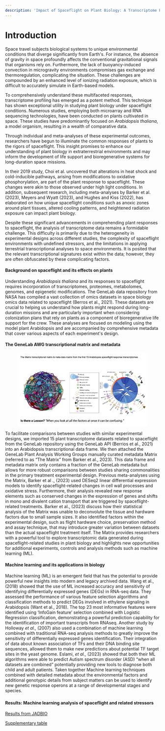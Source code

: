 ```yaml
---
description: 'Impact of Spaceflight on Plant Biology: A Transcriptome Profiling Approach'
---
```


# Introduction

Space travel subjects biological systems to unique environmental conditions that diverge significantly from Earth's. For instance, the absence of gravity in space profoundly affects the conventional gravitational signals that organisms rely on. Furthermore, the lack of buoyancy-induced convection in microgravity environments compromises gas exchange and thermoregulation, complicating the situation. These challenges are compounded by an enhanced level of ionizing radiation exposure, which is difficult to accurately simulate in Earth-based models.

To comprehensively understand these multifaceted responses, transcriptome profiling has emerged as a potent method. This technique has shown exceptional utility in studying plant biology under spaceflight conditions. Numerous studies, employing both microarray and RNA sequencing technologies, have been conducted on plants cultivated in space. These studies have predominantly focused on _Arabidopsis thaliana_, a model organism, resulting in a wealth of comparative data.

Through individual and meta-analyses of these experimental outcomes, researchers have begun to illuminate the common responses of plants to the rigors of spaceflight. This insight promises to enhance our understanding of plant biology in extraterrestrial environments and may inform the development of life support and bioregenerative systems for long-duration space missions.&#x20;

In their 2019 study, Choi et al. uncovered that alterations in heat shock and cold-inducible pathways, arising from modifications to oxidative phosphorylation, are part of the plant response to spaceflight. These changes were akin to those observed under high light conditions. In addition, subsequent research, including meta-analyses by Barker et al. (2023), Meyers and Wyatt (2023), and Hughes and Kiss (2022), has elaborated on how unique spaceflight conditions such as anoxic zones around plant tissues, altered cooling patterns, and heightened radiation exposure can impact plant biology.

Despite these significant advancements in comprehending plant responses to spaceflight, the analysis of transcriptome data remains a formidable challenge. This difficulty is primarily due to the heterogeneity in experimental designs across different studies, the complexity of spaceflight environments with undefined stressors, and the limitations in applying terrestrial transcriptional analyses to space environments. It is posited that the relevant transcriptional signatures exist within the data; however, they are often obfuscated by these complicating factors.

#### Background on spaceflight and its effects on plants <a href="#stu98sgs9072" id="stu98sgs9072"></a>

Understanding _Arabidopsis thaliana_ and its responses to spaceflight requires incorporation of transcriptomes, proteomes, metabolomes, genomes, and epigenetic modifications. The GeneLab data repository from NASA has compiled a vast collection of omics datasets in space biology omics data related to spaceflight (Berros et al., 2021). These datasets are crucial to helping us understand how plants might respond during long-duration missions and are particularly important when considering colonization plans that rely on plants as a component of bioregenerative life support for the crew. These analyses are focused on modeling using the model plant Arabidopsis and are accompanied by comprehensive metadata that cover various aspects of each experiment's design.

#### The GeneLab AWG transcriptional matrix and metadata <a href="#id-9bza7s2xmtm3" id="id-9bza7s2xmtm3"></a>

<figure><img src=".gitbook/assets/Slide3.png" alt=""><figcaption></figcaption></figure>

To facilitate comparisons between studies with similar experimental designs, we imported 15 plant transcriptome datasets related to spaceflight from the GeneLab repository using the GeneLab API (Berrios et al., 2021) into an Arabidopsis transcriptional data frame. We then attached the GeneLab Plant Analysis Working Groups manually curated metadata Matrix (referred to as “The Matrix” from Barker et al., 2023). This data frame and metadata matrix only contains a fraction of the GeneLab metadata but allows for more robust comparisons between studies sharing commonalities in the primary treatment experimental design. Previous meta-analyses using the Matrix, Barker et al ., (2023) used DESeq2 linear differential expression models to identify spaceflight-related changes in cell wall processes and oxidative stress. Furthermore, their analysis revealed new response elements such as conserved changes in the expression of genes and shifts in mono and divalent cation transport that are triggered by spaceflight-related treatments. Barker et al., (2023) discuss how their statistical analysis of the Matrix was unable to deconvolute the tissue and hardware factors due to small sample sizes. It also identified factors within the experimental design, such as flight hardware choice, preservation method and assay technique, that may introduce greater variation between datasets than the actual spaceflight treatment itself. The Matrix provides researchers with a powerful tool to explore transcriptomic data generated during spaceflight-related studies in plant biology and highlights new opportunities for additional experiments, controls and analysis methods such as machine learning (ML).

#### Machine learning and its applications in biology <a href="#id-6z4qk69hfddu" id="id-6z4qk69hfddu"></a>

Machine learning (ML) is an emergent field that has the potential to provide powerful new insights into modern and legacy archived data. Wang et al., (2018) showed that the use of ML increased accuracy and sensitivity of identifying differentially expressed genes (DEGs) in RNA-seq data. They assessed the performance of various feature selection algorithms and classification methods to predict DEGs involved in ethylene signaling in Arabidopsis (Want et al., 2018). The top 23 most informative features were identified using ‘InfoGain feature’ selection combined with Logistic Regression classification, demonstrating a powerful prediction capability for the identification of important transcripts from RNAseq. Another study by Holloway _et al.,_ (2007) also used a combination of machine learning combined with traditional RNA-seq analysis methods to greatly improve the sensitivity of differentially expressed genes identification. Their integration of data about known association of TFs and their DNA binding site sequences, allowed them to make new predictions about potential TF target sites in the yeast genome. Eslami, _et al.,_ (2023) showed that both their ML algorithms were able to predict Autism spectrum disorder (ASD) “when all datasets are combined” potentially providing new tools to diagnose both child and adult patients. Taken together Machine learning techniques combined with detailed metadata about the environmental factors and additional genotypic details from subject matters can be used to identify new genetic response operons at a range of developmental stages and species.

### &#x20;<a href="#id-7t6bwfdcno1r" id="id-7t6bwfdcno1r"></a>

#### Results: Machine learning analysis of spaceflight and related stressors <a href="#ckv2tbyl183j" id="ckv2tbyl183j"></a>

[Results from JADBIO](https://app.jadbio.com/share/0eec95b8-95c3-481a-bee7-e742b96c61ab)

[Supplementary table](https://docs.google.com/spreadsheets/d/1f\_0TuJROgpQNYvMKF2Kr69cQbWZGzSNypwZlvdiX5AY/edit?usp=sharing)

